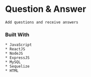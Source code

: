 # Question & Answer

```
Add questions and receive answers
```

### Built With

```
* JavaScript
* ReactJS
* NodeJS
* ExpressJS
* MySQL
* Sequelize
* HTML
```
